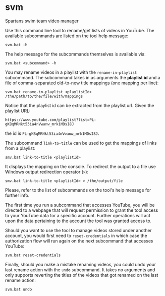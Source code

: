 # svm
Spartans swim team video manager

Use this command line tool to rename/get lists of videos in YouTube. The available subcommands are listed on the tool help message:

    svm.bat -h
    
The help message for the subcommands themselves is available via:

    svm.bat <subcommand> -h
    
You may rename videos in a playlist with the `rename-in-playlist` subcommand. The subcommand takes in as arguments the **playlist id** and a file of comma-separated old-to-new title mappings (one mapping per line):

    svm.bat rename-in-playlist <playlistId> /the/path/to/the/file/with/mappings

Notice that the playlist id can be extracted from the playlist url. Given the playlist URL:

    https://www.youtube.com/playlist?list=PL-gKBqMRNkt53ia4nVwanw_mrk1MDsI8J
    
the id is `PL-gKBqMRNkt53ia4nVwanw_mrk1MDsI8J`.

The subcommand `link-to-title` can be used to get the mappings of links from a playlist:

    smv.bat link-to-title <playlistId>
    
It displays the mapping on the console. To redirect the output to a file use Windows output redirection operator (`>`):

    smv.bat link-to-title <playlistId> > /the/output/file

Please, refer to the list of subcommands on the tool's help message for further info.

The first time you run a subcommand that accesses YouTube, you will be directed to a webpage that will request permission to grant the tool access to your YouTube data for a specific account. Further operations will act upon the data pertaining to the account the tool was granted access to. 

Should you want to use the tool to manage videos stored under another account, you would first need to `reset-credentials` in which case the authorization flow will run again on the next subcommand that accesses YouTube:
    
    svm.bat reset-credentials

Finally, should you make a mistake renaming videos, you could undo your last rename action with the `undo` subcommand. It takes no arguments and only supports reverting the titles of the videos that got renamed on the last rename action:

    svm.bat undo
